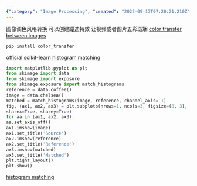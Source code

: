 ```yaml
---
{"category": "Image Processing", "created": "2022-09-17T07:20:21.210Z", "date": "2022-09-17 07:20:21", "description": "This text explains a method for color transfer between images, specifically using histogram-based style transfer to create vibrant effects in videos or pictures. It provides installation instructions and example Python code for image color matching using histogram matching.", "modified": "2022-09-17T07:28:17.780Z", "tags": ["color transfer", "image manipulation", "histogram-based style transfer", "video effects", "picture enhancement", "Python code", "image color matching"], "title": "color transfer between images, histogram based style transfer"}
---
```

图像调色风格转换 可以创建蹦迪特效 让视频或者图片五彩斑斓
[color transfer between images](https://github.com/jrosebr1/color_transfer)
```bash
pip install color_transfer
```
[official scikit-learn histogram matching](https://scikit-image.org/docs/dev/auto_examples/color_exposure/plot_histogram_matching.html)
```python
import matplotlib.pyplot as plt
from skimage import data
from skimage import exposure
from skimage.exposure import match_histograms
reference = data.coffee()
image = data.chelsea()
matched = match_histograms(image, reference, channel_axis=-1)
fig, (ax1, ax2, ax3) = plt.subplots(nrows=1, ncols=3, figsize=(8, 3),
sharex=True, sharey=True)
for aa in (ax1, ax2, ax3):
aa.set_axis_off()
ax1.imshow(image)
ax1.set_title('Source')
ax2.imshow(reference)
ax2.set_title('Reference')
ax3.imshow(matched)
ax3.set_title('Matched')
plt.tight_layout()
plt.show()
```
[histogram matching](https://pyimagesearch.com/2021/02/08/histogram-matching-with-opencv-scikit-image-and-python/)